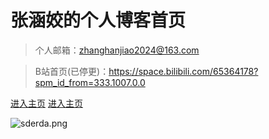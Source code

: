 # 张涵姣的个人博客首页

> 个人邮箱：zhanghanjiao2024@163.com

> B站首页(已停更)：https://space.bilibili.com/65364178?spm_id_from=333.1007.0.0

[进入主页](/README.md)
[进入主页](/README.md)

<!-- 背景图片 -->
![sderda.png](https://s2.loli.net/2024/04/23/O5qLIelSQxVNrUu.png)